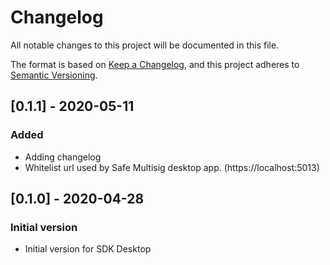 # Changelog
All notable changes to this project will be documented in this file.

The format is based on [Keep a Changelog](https://keepachangelog.com/en/1.0.0/),
and this project adheres to [Semantic Versioning](https://semver.org/spec/v2.0.0.html).

## [0.1.1] - 2020-05-11
### Added
- Adding changelog
- Whitelist url used by Safe Multisig desktop app. (https://localhost:5013)

## [0.1.0] - 2020-04-28
### Initial version
- Initial version for SDK Desktop
